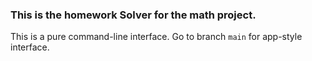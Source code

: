 ### This is the homework Solver for the math project.
This is a pure command-line interface. Go to branch `main` for app-style interface.
